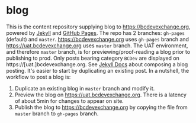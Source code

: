 # blog
This is the content repository supplying blog to https://bcdevexchange.org, powered by [Jekyll](http://jekyllrb.com/) and [GitHub Pages](https://pages.github.com/). The repo has 2 branches: `gh-pages` (default) and `master`. https://bcdevexchange.org uses `gh-pages` branch and https://uat.bcdevexchange.org uses `master` branch. The UAT environment, and therefore `master` branch, is for previewing/proof-reading a blog prior to publishing to prod. Only posts bearing category `BCDev` are displayed on https://[uat.]bcdevexchange.org. See [Jekyll Docs](https://jekyllrb.com/docs/posts/) about composing a blog posting. It's easier to start by duplicating an existing post. In a nutshell, the workflow to post a blog is:

1. Duplicate an existing blog in `master` branch and modify it.
2. Preview the blog on https://uat.bcdevexchange.org. There is a latency of about 5min for changes to appear on site.
3. Publish the blog to https://bcdevexchange.org by copying the file from `master` branch to `gh-pages` branch.
